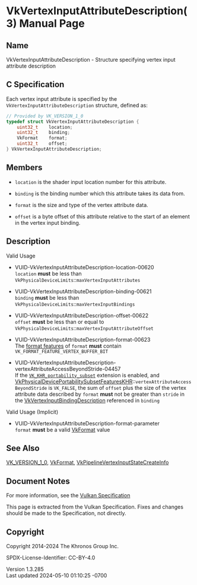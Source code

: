 # VkVertexInputAttributeDescription(3) Manual Page

## Name

VkVertexInputAttributeDescription - Structure specifying vertex input
attribute description



## <a href="#_c_specification" class="anchor"></a>C Specification

Each vertex input attribute is specified by the
`VkVertexInputAttributeDescription` structure, defined as:

``` c
// Provided by VK_VERSION_1_0
typedef struct VkVertexInputAttributeDescription {
    uint32_t    location;
    uint32_t    binding;
    VkFormat    format;
    uint32_t    offset;
} VkVertexInputAttributeDescription;
```

## <a href="#_members" class="anchor"></a>Members

- `location` is the shader input location number for this attribute.

- `binding` is the binding number which this attribute takes its data
  from.

- `format` is the size and type of the vertex attribute data.

- `offset` is a byte offset of this attribute relative to the start of
  an element in the vertex input binding.

## <a href="#_description" class="anchor"></a>Description

Valid Usage

- <a href="#VUID-VkVertexInputAttributeDescription-location-00620"
  id="VUID-VkVertexInputAttributeDescription-location-00620"></a>
  VUID-VkVertexInputAttributeDescription-location-00620  
  `location` **must** be less than
  `VkPhysicalDeviceLimits`::`maxVertexInputAttributes`

- <a href="#VUID-VkVertexInputAttributeDescription-binding-00621"
  id="VUID-VkVertexInputAttributeDescription-binding-00621"></a>
  VUID-VkVertexInputAttributeDescription-binding-00621  
  `binding` **must** be less than
  `VkPhysicalDeviceLimits`::`maxVertexInputBindings`

- <a href="#VUID-VkVertexInputAttributeDescription-offset-00622"
  id="VUID-VkVertexInputAttributeDescription-offset-00622"></a>
  VUID-VkVertexInputAttributeDescription-offset-00622  
  `offset` **must** be less than or equal to
  `VkPhysicalDeviceLimits`::`maxVertexInputAttributeOffset`

- <a href="#VUID-VkVertexInputAttributeDescription-format-00623"
  id="VUID-VkVertexInputAttributeDescription-format-00623"></a>
  VUID-VkVertexInputAttributeDescription-format-00623  
  The <a
  href="https://registry.khronos.org/vulkan/specs/1.3-extensions/html/vkspec.html#resources-buffer-view-format-features"
  target="_blank" rel="noopener">format features</a> of `format`
  **must** contain `VK_FORMAT_FEATURE_VERTEX_BUFFER_BIT`

- <a
  href="#VUID-VkVertexInputAttributeDescription-vertexAttributeAccessBeyondStride-04457"
  id="VUID-VkVertexInputAttributeDescription-vertexAttributeAccessBeyondStride-04457"></a>
  VUID-VkVertexInputAttributeDescription-vertexAttributeAccessBeyondStride-04457  
  If the [`VK_KHR_portability_subset`](VK_KHR_portability_subset.html)
  extension is enabled, and
  [VkPhysicalDevicePortabilitySubsetFeaturesKHR](https://registry.khronos.org/vulkan/specs/1.3-extensions/man/html/VkPhysicalDevicePortabilitySubsetFeaturesKHR.html)::`vertexAttributeAccessBeyondStride`
  is `VK_FALSE`, the sum of `offset` plus the size of the vertex
  attribute data described by `format` **must** not be greater than
  `stride` in the
  [VkVertexInputBindingDescription](https://registry.khronos.org/vulkan/specs/1.3-extensions/man/html/VkVertexInputBindingDescription.html)
  referenced in `binding`

Valid Usage (Implicit)

- <a href="#VUID-VkVertexInputAttributeDescription-format-parameter"
  id="VUID-VkVertexInputAttributeDescription-format-parameter"></a>
  VUID-VkVertexInputAttributeDescription-format-parameter  
  `format` **must** be a valid [VkFormat](https://registry.khronos.org/vulkan/specs/1.3-extensions/man/html/VkFormat.html) value

## <a href="#_see_also" class="anchor"></a>See Also

[VK_VERSION_1_0](https://registry.khronos.org/vulkan/specs/1.3-extensions/man/html/VK_VERSION_1_0.html), [VkFormat](https://registry.khronos.org/vulkan/specs/1.3-extensions/man/html/VkFormat.html),
[VkPipelineVertexInputStateCreateInfo](https://registry.khronos.org/vulkan/specs/1.3-extensions/man/html/VkPipelineVertexInputStateCreateInfo.html)

## <a href="#_document_notes" class="anchor"></a>Document Notes

For more information, see the <a
href="https://registry.khronos.org/vulkan/specs/1.3-extensions/html/vkspec.html#VkVertexInputAttributeDescription"
target="_blank" rel="noopener">Vulkan Specification</a>

This page is extracted from the Vulkan Specification. Fixes and changes
should be made to the Specification, not directly.

## <a href="#_copyright" class="anchor"></a>Copyright

Copyright 2014-2024 The Khronos Group Inc.

SPDX-License-Identifier: CC-BY-4.0

Version 1.3.285  
Last updated 2024-05-10 01:10:25 -0700
